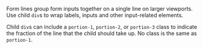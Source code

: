Form lines group form inputs together on a single line on larger viewports. Use child `div`s to wrap labels, inputs and other input-related elements. 

Child `div`s can include a `portion-1`, `portion-2`, or `portion-3` class to indicate the fraction of the line that the child should take up. No class is the same as `portion-1`.

